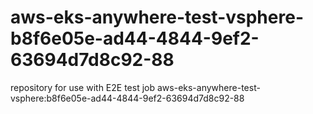 # aws-eks-anywhere-test-vsphere-b8f6e05e-ad44-4844-9ef2-63694d7d8c92-88
repository for use with E2E test job aws-eks-anywhere-test-vsphere:b8f6e05e-ad44-4844-9ef2-63694d7d8c92-88
